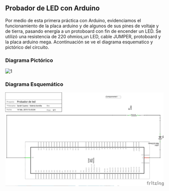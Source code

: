 ## Probador de LED con Arduino
Por medio de esta primera práctica con Arduino, evidenciamos el funcionamiento de la placa arduino y de algunos de sus pines de voltaje y de tierra, pasando energía a un protoboard con fin de encender un LED.
Se utilizó una resistencia de 220 ohmios,un LED, cable JUMPER, protoboard y la placa arduino mega.
Acontinuación se ve el diagrama esquematico y pictórico del circuito.
### Diagrama Pictórico
![1](Trabajo-2019/Imágenes/esquematico.jpg)        
### Diagrama Esquemático
![alt text](esquematico.jpg)
